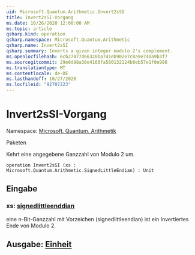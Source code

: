 ```yaml
---
uid: Microsoft.Quantum.Arithmetic.Invert2sSI
title: Invert2sSI-Vorgang
ms.date: 10/26/2020 12:00:00 AM
ms.topic: article
qsharp.kind: operation
qsharp.namespace: Microsoft.Quantum.Arithmetic
qsharp.name: Invert2sSI
qsharp.summary: Inverts a given integer modulo 2's complement.
ms.openlocfilehash: 6cb27477d66320ba741eb902e7c8a9e740a9b3f7
ms.sourcegitcommit: 29e0d88a30e4166fa580132124b0eb57e1f0e986
ms.translationtype: MT
ms.contentlocale: de-DE
ms.lasthandoff: 10/27/2020
ms.locfileid: "92707223"
---
```

# <a name="invert2ssi-operation"></a>Invert2sSI-Vorgang

Namespace: [Microsoft. Quantum. Arithmetik](xref:Microsoft.Quantum.Arithmetic)

Paketen [](https://nuget.org/packages/)


Kehrt eine angegebene Ganzzahl von Modulo 2 um.

```qsharp
operation Invert2sSI (xs : Microsoft.Quantum.Arithmetic.SignedLittleEndian) : Unit
```


## <a name="input"></a>Eingabe

### <a name="xs--signedlittleendian"></a>xs: [signedlittleenddian](xref:Microsoft.Quantum.Arithmetic.SignedLittleEndian)

eine n-Bit-Ganzzahl mit Vorzeichen (signedlittleendian) ist ein Invertiertes Ende von Modulo 2.



## <a name="output--unit"></a>Ausgabe: [Einheit](xref:microsoft.quantum.lang-ref.unit)


